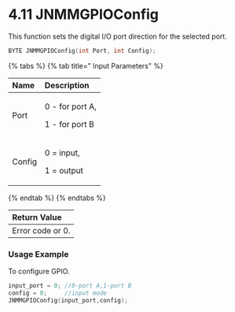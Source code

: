 # 4.11 JNMMGPIOConfig

This function sets the digital I/O port direction for the selected port.

```c
BYTE JNMMGPIOConfig(int Port, int Config);
```

{% tabs %}
{% tab title=" Input Parameters" %}
<table>
  <thead>
    <tr>
      <th style="text-align:left">Name</th>
      <th style="text-align:left">Description</th>
    </tr>
  </thead>
  <tbody>
    <tr>
      <td style="text-align:left">Port</td>
      <td style="text-align:left">
        <p>0 - for port A,</p>
        <p>1 - for port B</p>
      </td>
    </tr>
    <tr>
      <td style="text-align:left">Config</td>
      <td style="text-align:left">
        <p>0 = input,</p>
        <p>1 = output</p>
      </td>
    </tr>
  </tbody>
</table>
{% endtab %}
{% endtabs %}

| Return Value |
| :--- |
| Error code or 0. |

### Usage Example

To configure GPIO.

```c
input_port = 0; //0-port A,1-port B
config = 0;     //input mode
JNMMGPIOConfig(input_port,config);
```

